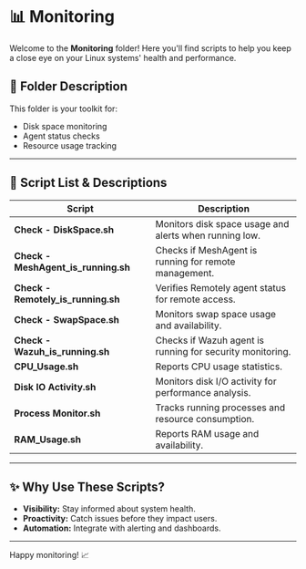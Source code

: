 
# 📊 Monitoring

Welcome to the **Monitoring** folder! Here you'll find scripts to help you keep a close eye on your Linux systems' health and performance.

## 📂 Folder Description
This folder is your toolkit for:
- Disk space monitoring
- Agent status checks
- Resource usage tracking

---

## 📜 Script List & Descriptions
| Script | Description |
|--------|-------------|
| **Check - DiskSpace.sh** | Monitors disk space usage and alerts when running low. |
| **Check - MeshAgent_is_running.sh** | Checks if MeshAgent is running for remote management. |
| **Check - Remotely_is_running.sh** | Verifies Remotely agent status for remote access. |
| **Check - SwapSpace.sh** | Monitors swap space usage and availability. |
| **Check - Wazuh_is_running.sh** | Checks if Wazuh agent is running for security monitoring. |
| **CPU_Usage.sh** | Reports CPU usage statistics. |
| **Disk IO Activity.sh** | Monitors disk I/O activity for performance analysis. |
| **Process Monitor.sh** | Tracks running processes and resource consumption. |
| **RAM_Usage.sh** | Reports RAM usage and availability. |

---

## ✨ Why Use These Scripts?
- **Visibility:** Stay informed about system health.
- **Proactivity:** Catch issues before they impact users.
- **Automation:** Integrate with alerting and dashboards.

---

Happy monitoring! 📈
